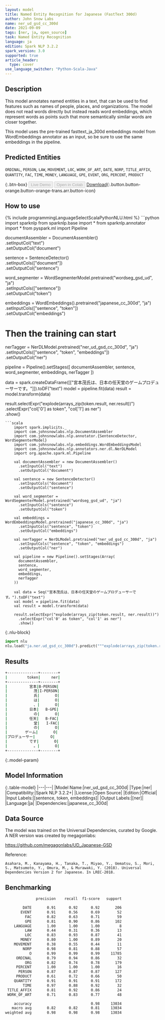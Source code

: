 ```yaml
---
layout: model
title: Named Entity Recognition for Japanese (FastText 300d)
author: John Snow Labs
name: ner_ud_gsd_cc_300d
date: 2021-09-09
tags: [ner, ja, open_source]
task: Named Entity Recognition
language: ja
edition: Spark NLP 3.2.2
spark_version: 3.0
supported: true
article_header:
  type: cover
use_language_switcher: "Python-Scala-Java"
---
```


## Description

This model annotates named entities in a text, that can be used to find features such as names of people, places, and organizations. The model does not read words directly but instead reads word embeddings, which represent words as points such that more semantically similar words are closer together.

This model uses the pre-trained fasttext_ja_300d embeddings model from WordEmbeddings annotator as an input, so be sure to use the same embeddings in the pipeline.

## Predicted Entities

`ORDINAL`, `PERSON`, `LAW`, `MOVEMENT`, `LOC`, `WORK_OF_ART`, `DATE`, `NORP`, `TITLE_AFFIX`, `QUANTITY`, `FAC`, `TIME`, `MONEY`, `LANGUAGE`, `GPE`, `EVENT`, `ORG`, `PERCENT`, `PRODUCT`

{:.btn-box}
<button class="button button-orange" disabled>Live Demo</button>
<button class="button button-orange" disabled>Open in Colab</button>
[Download](https://s3.amazonaws.com/auxdata.johnsnowlabs.com/public/models/ner_ud_gsd_cc_300d_ja_3.2.2_3.0_1631189041655.zip){:.button.button-orange.button-orange-trans.arr.button-icon}

## How to use



<div class="tabs-box" markdown="1">
{% include programmingLanguageSelectScalaPythonNLU.html %}
```python
import sparknlp
from sparknlp.base import *
from sparknlp.annotator import *
from pyspark.ml import Pipeline

documentAssembler = DocumentAssembler() \
    .setInputCol("text") \
    .setOutputCol("document")

sentence = SentenceDetector() \
    .setInputCols(["document"]) \
    .setOutputCol("sentence")

word_segmenter = WordSegmenterModel.pretrained("wordseg_gsd_ud", "ja") \
    .setInputCols(["sentence"]) \
    .setOutputCol("token")

embeddings = WordEmbeddings().pretrained("japanese_cc_300d", "ja") \
    .setInputCols(["sentence", "token"]) \
    .setOutputCol("embeddings")
    
# Then the training can start
nerTagger = NerDLModel.pretrained("ner_ud_gsd_cc_300d", "ja") \
    .setInputCols(["sentence", "token", "embeddings"]) \
    .setOutputCol("ner")

pipeline = Pipeline().setStages([
    documentAssembler,
    sentence,
    word_segmenter,
    embeddings,
    nerTagger
])

data = spark.createDataFrame([["宮本茂氏は、日本の任天堂のゲームプロデューサーです。"]]).toDF("text")
model = pipeline.fit(data)
result = model.transform(data)

result.selectExpr("explode(arrays_zip(token.result, ner.result))") \
  .selectExpr("col['0'] as token", "col['1'] as ner") \
  .show()
```
```scala
    import spark.implicits._
    import com.johnsnowlabs.nlp.DocumentAssembler
    import com.johnsnowlabs.nlp.annotator.{SentenceDetector, WordSegmenterModel}
    import com.johnsnowlabs.nlp.embeddings.WordEmbeddingsModel
    import com.johnsnowlabs.nlp.annotators.ner.dl.NerDLModel
    import org.apache.spark.ml.Pipeline

    val documentAssembler = new DocumentAssembler()
      .setInputCol("text")
      .setOutputCol("document")

    val sentence = new SentenceDetector()
      .setInputCols("document")
      .setOutputCol("sentence")

    val word_segmenter = WordSegmenterModel.pretrained("wordseg_gsd_ud", "ja")
      .setInputCols("sentence")
      .setOutputCol("token")

    val embeddings = WordEmbeddingsModel.pretrained("japanese_cc_300d", "ja")
      .setInputCols("sentence", "token")
      .setOutputCol("embeddings")

    val nerTagger = NerDLModel.pretrained("ner_ud_gsd_cc_300d", "ja")
      .setInputCols("sentence", "token", "embeddings")
      .setOutputCol("ner")

    val pipeline = new Pipeline().setStages(Array(
      documentAssembler,
      sentence,
      word_segmenter,
      embeddings,
      nerTagger
    ))

    val data = Seq("宮本茂氏は、日本の任天堂のゲームプロデューサーです。").toDF("text")
    val model = pipeline.fit(data)
    val result = model.transform(data)

    result.selectExpr("explode(arrays_zip(token.result, ner.result))")
      .selectExpr("col'0' as token", "col'1' as ner")
      .show()
```


{:.nlu-block}
```python
import nlu
nlu.load("ja.ner.ud_gsd_cc_300d").predict("""explode(arrays_zip(token.result, ner.result))""")
```

</div>

## Results

```bash
+--------------+--------+
|         token|     ner|
+--------------+--------+
|          宮本|B-PERSON|
|            茂|I-PERSON|
|            氏|       O|
|            は|       O|
|            、|       O|
|          日本|   B-GPE|
|            の|       O|
|          任天|   B-FAC|
|            堂|   I-FAC|
|            の|       O|
|        ゲーム|       O|
|プロデューサー|       O|
|          です|       O|
|            。|       O|
+--------------+--------+
```

{:.model-param}
## Model Information

{:.table-model}
|---|---|
|Model Name:|ner_ud_gsd_cc_300d|
|Type:|ner|
|Compatibility:|Spark NLP 3.2.2+|
|License:|Open Source|
|Edition:|Official|
|Input Labels:|[sentence, token, embeddings]|
|Output Labels:|[ner]|
|Language:|ja|
|Dependencies:|japanese_cc_300d|

## Data Source

The model was trained on the Universal Dependencies, curated by Google. A NER version was created by megagonlabs:

https://github.com/megagonlabs/UD_Japanese-GSD

Reference:

    Asahara, M., Kanayama, H., Tanaka, T., Miyao, Y., Uematsu, S., Mori, S., Matsumoto, Y., Omura, M., & Murawaki, Y. (2018). Universal Dependencies Version 2 for Japanese. In LREC-2018.

## Benchmarking

```bash
              precision    recall  f1-score   support

        DATE       0.91      0.92      0.92       206
       EVENT       0.91      0.56      0.69        52
         FAC       0.82      0.63      0.71        59
         GPE       0.81      0.90      0.86       102
    LANGUAGE       1.00      1.00      1.00         8
         LAW       0.44      0.31      0.36        13
         LOC       0.83      0.93      0.87        41
       MONEY       0.80      1.00      0.89        20
    MOVEMENT       0.38      0.55      0.44        11
        NORP       0.98      0.81      0.88        57
           O       0.99      0.99      0.99     11785
     ORDINAL       0.79      0.94      0.86        32
         ORG       0.82      0.74      0.78       179
     PERCENT       1.00      1.00      1.00        16
      PERSON       0.87      0.87      0.87       127
     PRODUCT       0.61      0.72      0.66        50
    QUANTITY       0.91      0.91      0.91       172
        TIME       0.97      0.88      0.92        32
 TITLE_AFFIX       0.81      0.92      0.86        24
 WORK_OF_ART       0.71      0.83      0.77        48

    accuracy                           0.98     13034
   macro avg       0.82      0.82      0.81     13034
weighted avg       0.98      0.98      0.98     13034

```